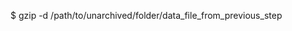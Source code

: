 <!-- post: database-backups_postgresql -->


$ gzip -d /path/to/unarchived/folder/data_file_from_previous_step
